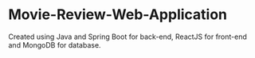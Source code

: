 # Movie-Review-Web-Application
Created using Java and Spring Boot for back-end, ReactJS for front-end and MongoDB for database.
